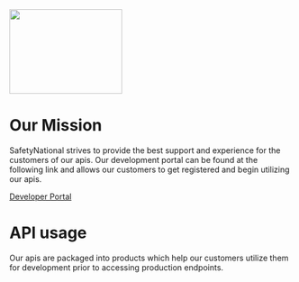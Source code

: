 
<img src="https://github.com/SafetyNationalPublic/apis/wiki/docs/SN_2018_Logo.svg" width="200" height="150" align="center">

# Our Mission
SafetyNational strives to provide the best support and experience for the customers of our apis.  Our development portal can be found at the following link and allows our customers to get registered and begin utilizing our apis. 

<a href="https://api-sandbox-cus.developer.azure-api.net/">Developer Portal</a> 

#  API usage

Our apis are packaged into products which help our customers utilize them for development prior to accessing production endpoints.

